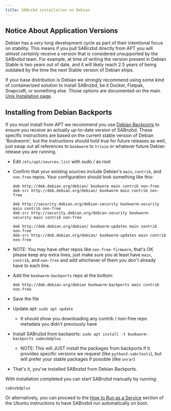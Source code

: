 ```yaml
---
title: SABnzbd installation on Debian
---
```


## Notice About Application Versions

Debian has a _very_ long development cycle as part of their intentional focus on stability. This means if you pull SABnzbd directly from APT you will _almost certainly_ receive a version that is considered unsupported by the SABnzbd team. For example, at time of writing the version present in Debian Stable is two years out of date, and it will likely reach 2.5 years of being outdated by the time the next Stable version of Debian ships.

If your base distribution is Debian we _strongly_ recommend using some kind of containerized solution to install SABnzbd, be it Docker, Flatpak, Snapcraft, or something else. Those options are documented on the main [Unix Installation page](/wiki/installation/install-unix).

## Installing from Debian Backports

If you _must_ install from APT we recommend you use [Debian Backports](https://backports.debian.org/) to ensure you receive an actually up-to-date version of SABnzbd. These specific instructions are based on the current stable version of Debian 'Bookworm', but the instructions should hold true for future releases as well, just swap out all references to `bookworm` to `trixie` or whatever future Debian release you are running.

- Edit `/etc/apt/sources.list` with sudo / as root
- Confirm that your existing sources include Debian's `main`, `contrib`, and `non-free` repos. Your configuration should look something like this:

    ```
    deb http://deb.debian.org/debian/ bookworm main contrib non-free
    deb-src http://deb.debian.org/debian/ bookworm main contrib non-free

    deb http://security.debian.org/debian-security bookworm-security main contrib non-free
    deb-src http://security.debian.org/debian-security bookworm-security main contrib non-free

    deb http://deb.debian.org/debian/ bookworm-updates main contrib non-free
    deb-src http://deb.debian.org/debian/ bookworm-updates main contrib non-free
    ```

- NOTE: You may have _other_ repos like `non-free-firmware`, that's OK please keep any extra lines, just make sure you at least have `main`, `contrib`, and `non-free` and add whichever of them you don't already have to each line.
- Add the `bookworm-backports` repo at the bottom:

    ```
    deb http://deb.debian.org/debian bookworm-backports main contrib non-free
    ```

- Save the file
- Update apt: `sudo apt update`
	- It should show you downloading any contrib / non-free repo metadata you didn't previously have
- Install SABnzbd from backports: `sudo apt install -t bookworm-backports sabnzbdplus`
	- NOTE: This will JUST install the packages from backports if it provides specific versions we request (like `python3-sabctools`), but will prefer your stable packages if possible (like `unrar`)
- That's it, you've installed SABnzbd from Debian Backports.

With installation completed you can start SABnzbd manually by running:

```
sabnzbdplus
```

Or alternatively, you can proceed to the [How to Run as a Service](/wiki/installation/install-ubuntu-repo#toc3) section of the Ubuntu instructions to have SABnzbd run automatically on boot.